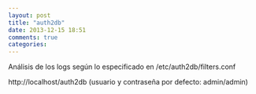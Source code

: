 ```yaml
---
layout: post
title: "auth2db"
date: 2013-12-15 18:51
comments: true
categories: 
---
```

Análisis de los logs según lo especificado en /etc/auth2db/filters.conf

http://localhost/auth2db  (usuario y contraseña por defecto: admin/admin)

